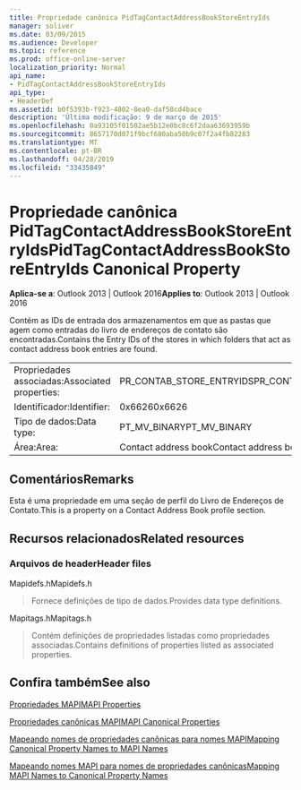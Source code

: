 ```yaml
---
title: Propriedade canônica PidTagContactAddressBookStoreEntryIds
manager: soliver
ms.date: 03/09/2015
ms.audience: Developer
ms.topic: reference
ms.prod: office-online-server
localization_priority: Normal
api_name:
- PidTagContactAddressBookStoreEntryIds
api_type:
- HeaderDef
ms.assetid: b0f5393b-f923-4802-8ea0-daf58cd4bace
description: 'Última modificação: 9 de março de 2015'
ms.openlocfilehash: 0a93105f01502ae5b12e0bc8c6f2daa63693959b
ms.sourcegitcommit: 8657170d071f9bcf680aba50b9c07f2a4fb82283
ms.translationtype: MT
ms.contentlocale: pt-BR
ms.lasthandoff: 04/28/2019
ms.locfileid: "33435849"
---
```

# <a name="pidtagcontactaddressbookstoreentryids-canonical-property"></a><span data-ttu-id="c24dc-103">Propriedade canônica PidTagContactAddressBookStoreEntryIds</span><span class="sxs-lookup"><span data-stu-id="c24dc-103">PidTagContactAddressBookStoreEntryIds Canonical Property</span></span>

  
  
<span data-ttu-id="c24dc-104">**Aplica-se a**: Outlook 2013 | Outlook 2016</span><span class="sxs-lookup"><span data-stu-id="c24dc-104">**Applies to**: Outlook 2013 | Outlook 2016</span></span> 
  
<span data-ttu-id="c24dc-105">Contém as IDs de entrada dos armazenamentos em que as pastas que agem como entradas do livro de endereços de contato são encontradas.</span><span class="sxs-lookup"><span data-stu-id="c24dc-105">Contains the Entry IDs of the stores in which folders that act as contact address book entries are found.</span></span>
  
|||
|:-----|:-----|
|<span data-ttu-id="c24dc-106">Propriedades associadas:</span><span class="sxs-lookup"><span data-stu-id="c24dc-106">Associated properties:</span></span>  <br/> |<span data-ttu-id="c24dc-107">PR_CONTAB_STORE_ENTRYIDS</span><span class="sxs-lookup"><span data-stu-id="c24dc-107">PR_CONTAB_STORE_ENTRYIDS</span></span>  <br/> |
|<span data-ttu-id="c24dc-108">Identificador:</span><span class="sxs-lookup"><span data-stu-id="c24dc-108">Identifier:</span></span>  <br/> |<span data-ttu-id="c24dc-109">0x6626</span><span class="sxs-lookup"><span data-stu-id="c24dc-109">0x6626</span></span>  <br/> |
|<span data-ttu-id="c24dc-110">Tipo de dados:</span><span class="sxs-lookup"><span data-stu-id="c24dc-110">Data type:</span></span>  <br/> |<span data-ttu-id="c24dc-111">PT_MV_BINARY</span><span class="sxs-lookup"><span data-stu-id="c24dc-111">PT_MV_BINARY</span></span>  <br/> |
|<span data-ttu-id="c24dc-112">Área:</span><span class="sxs-lookup"><span data-stu-id="c24dc-112">Area:</span></span>  <br/> |<span data-ttu-id="c24dc-113">Contact address book</span><span class="sxs-lookup"><span data-stu-id="c24dc-113">Contact address book</span></span>  <br/> |
   
## <a name="remarks"></a><span data-ttu-id="c24dc-114">Comentários</span><span class="sxs-lookup"><span data-stu-id="c24dc-114">Remarks</span></span>

<span data-ttu-id="c24dc-115">Esta é uma propriedade em uma seção de perfil do Livro de Endereços de Contato.</span><span class="sxs-lookup"><span data-stu-id="c24dc-115">This is a property on a Contact Address Book profile section.</span></span>
  
## <a name="related-resources"></a><span data-ttu-id="c24dc-116">Recursos relacionados</span><span class="sxs-lookup"><span data-stu-id="c24dc-116">Related resources</span></span>

### <a name="header-files"></a><span data-ttu-id="c24dc-117">Arquivos de header</span><span class="sxs-lookup"><span data-stu-id="c24dc-117">Header files</span></span>

<span data-ttu-id="c24dc-118">Mapidefs.h</span><span class="sxs-lookup"><span data-stu-id="c24dc-118">Mapidefs.h</span></span>
  
> <span data-ttu-id="c24dc-119">Fornece definições de tipo de dados.</span><span class="sxs-lookup"><span data-stu-id="c24dc-119">Provides data type definitions.</span></span>
    
<span data-ttu-id="c24dc-120">Mapitags.h</span><span class="sxs-lookup"><span data-stu-id="c24dc-120">Mapitags.h</span></span>
  
> <span data-ttu-id="c24dc-121">Contém definições de propriedades listadas como propriedades associadas.</span><span class="sxs-lookup"><span data-stu-id="c24dc-121">Contains definitions of properties listed as associated properties.</span></span>
    
## <a name="see-also"></a><span data-ttu-id="c24dc-122">Confira também</span><span class="sxs-lookup"><span data-stu-id="c24dc-122">See also</span></span>



[<span data-ttu-id="c24dc-123">Propriedades MAPI</span><span class="sxs-lookup"><span data-stu-id="c24dc-123">MAPI Properties</span></span>](mapi-properties.md)
  
[<span data-ttu-id="c24dc-124">Propriedades canônicas MAPI</span><span class="sxs-lookup"><span data-stu-id="c24dc-124">MAPI Canonical Properties</span></span>](mapi-canonical-properties.md)
  
[<span data-ttu-id="c24dc-125">Mapeando nomes de propriedades canônicas para nomes MAPI</span><span class="sxs-lookup"><span data-stu-id="c24dc-125">Mapping Canonical Property Names to MAPI Names</span></span>](mapping-canonical-property-names-to-mapi-names.md)
  
[<span data-ttu-id="c24dc-126">Mapeando nomes MAPI para nomes de propriedades canônicas</span><span class="sxs-lookup"><span data-stu-id="c24dc-126">Mapping MAPI Names to Canonical Property Names</span></span>](mapping-mapi-names-to-canonical-property-names.md)

